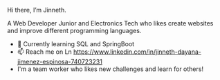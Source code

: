 Hi there, I’m Jinneth.

A Web Developer Junior and Electronics Tech who likes create websites and improve different programming languages. 


- 🌱 Currently learning SQL and SpringBoot
- 📫 Reach me on Ln https://www.linkedin.com/in/jinneth-dayana-jimenez-espinosa-740723231
- I'm a team worker who likes new challenges and learn for others!

<!---
Jidajies/Jidajies is a ✨ special ✨ repository because its `README.md` (this file) appears on your GitHub profile.
You can click the Preview link to take a look at your changes.
--->
